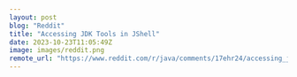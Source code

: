 ```yaml
---
layout: post
blog: "Reddit"
title: "Accessing JDK Tools in JShell"
date: 2023-10-23T11:05:49Z
image: images/reddit.png
remote_url: "https://www.reddit.com/r/java/comments/17ehr24/accessing_jdk_tools_in_jshell/"
---
```

